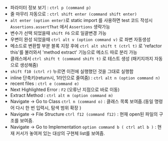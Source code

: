 - 파라미터 정보 보기 : `ctrl p (command p)`
- 줄 마무리 자동으로 : `ctrl shift enter (command shift enter)`
- `alt enter (option enter)`로 static import 를 사용하면 test 코드 작성시 `Assertions.assertThat` 에서 `Assertions` 생략가능
- 변수가 선택 되었을때 `shift F6` 으로 일괄변경 가능
- 우변이 완성 되었을때 `ctrl alt v (option command v)` 로 좌변 자동생성
- 메소드로 변환할 부분 블록 지정 후에  `ctrl alt shift t (ctrl t)` 로 'refactor this'를 불러와서 'method extract' 기능으로 메소드 따로 분리 가능
- 클래스에서 `ctrl shift t (command shift t)` 로 테스트 생성 (패키지까지 자동으로 생성해줌)
- `shift f10 (ctrl r)` 누르면 이전에 실행했던 것을 그대로 실행함
- inline 단축키(return시, 1라인으로 줄여줌) : `ctrl alt n (option command n)`
- recent files : `ctrl e (command e)`
- Next Highlighted Error : `F2` (오류난 지점으로 바로 이동)
- Extract Method : `ctrl alt m (option command m)`
- Navigate -> Go to Class `ctrl n (command o)` : 클래스 목록 보여줌.(동일 명령어 다시 한 번 입력시, 탐색 범위 확장 )
- Navigate -> File Structure `ctrl f12 (command f12)` : 현재 open된 파일의 구조를 보여줌.
- Navigate -> Go to Implementation `option command b ( ctrl atl b )` : 현재 커서가 놓여져 있는 대상의 구현체 list를 보여줌.